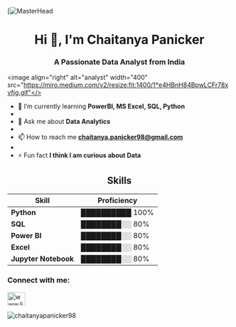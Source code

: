 [![MasterHead](https://media.licdn.com/dms/image/v2/D5616AQF0JyWGAaY0SA/profile-displaybackgroundimage-shrink_200_800/profile-displaybackgroundimage-shrink_200_800/0/1684579848923?e=2147483647&v=beta&t=oSUDcHM6oqW6J637_ByatnIljzctxgnv2ZQucK-c6II)

<h1 align="center">Hi 👋, I'm Chaitanya Panicker</h1>
<h3 align="center">A Passionate Data Analyst from India</h3>

<image align="right" alt="analyst" width="400" src="https://miro.medium.com/v2/resize:fit:1400/1*e4HBnH84BpwLCFr78xvfjg.gif"</>

- 🌱 I’m currently learning **PowerBI, MS Excel, SQL, Python**
- 
- 💬 Ask me about **Data Analytics**
-
- 📫 How to reach me **chaitanya.panicker98@gmail.com**
-
- ⚡ Fun fact **I think I am curious about Data**

<div align="center">
  
## Skills
| Skill         | Proficiency |
|---------------|-------------|
| **Python**          | ██████████ 100% |
| **SQL**           | ████████░░ 80% |
| **Power BI**       | ████████░░ 80% |
| **Excel**         | ████████░░ 80% |
| **Jupyter Notebook**        | ████████░░ 80% |

</div>

<h3 align="left">Connect with me:</h3>
<p align="left">
<a href="https://linkedin.com/in/www.linkedin.com/in/chaitanyapanicker98" target="blank"><img align="center" src="https://raw.githubusercontent.com/rahuldkjain/github-profile-readme-generator/master/src/images/icons/Social/linked-in-alt.svg" alt="www.linkedin.com/in/chaitanyapanicker98" height="30" width="40" /></a>
</p>

<p><img align="center" src="https://github-readme-streak-stats.herokuapp.com/?user=chaitanyapanicker98&" alt="chaitanyapanicker98" /></p>

